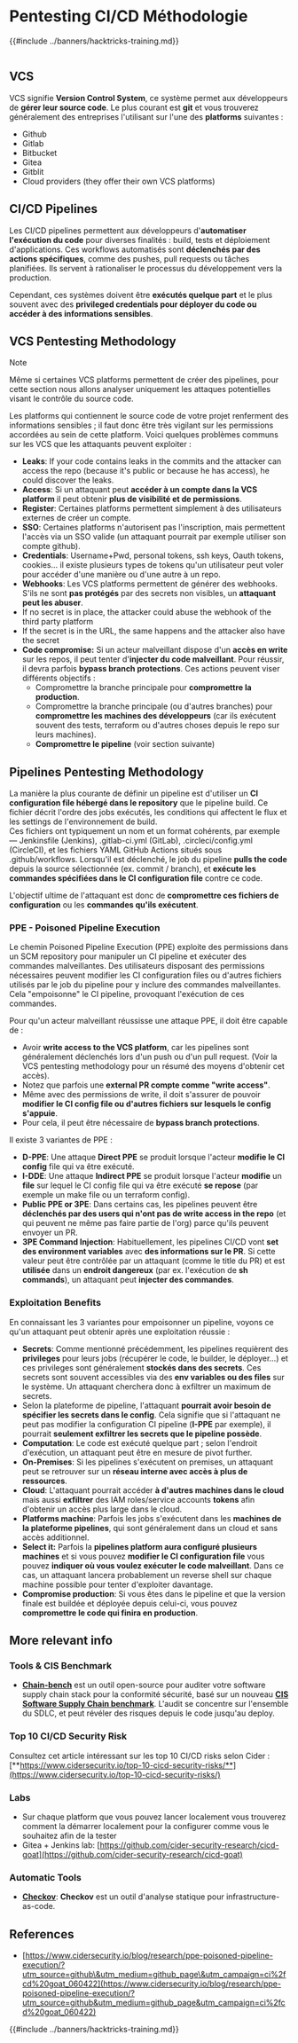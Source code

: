 # Pentesting CI/CD Méthodologie

{{#include ../banners/hacktricks-training.md}}

<figure><img src="../images/CLOUD-logo-letters.svg" alt=""><figcaption></figcaption></figure>

## VCS

VCS signifie **Version Control System**, ce système permet aux développeurs de **gérer leur source code**. Le plus courant est **git** et vous trouverez généralement des entreprises l'utilisant sur l'une des **platforms** suivantes :

- Github
- Gitlab
- Bitbucket
- Gitea
- Gitblit
- Cloud providers (they offer their own VCS platforms)


## CI/CD Pipelines

Les CI/CD pipelines permettent aux développeurs d'**automatiser l'exécution du code** pour diverses finalités : build, tests et déploiement d'applications. Ces workflows automatisés sont **déclenchés par des actions spécifiques**, comme des pushes, pull requests ou tâches planifiées. Ils servent à rationaliser le processus du développement vers la production.

Cependant, ces systèmes doivent être **exécutés quelque part** et le plus souvent avec des **privileged credentials pour déployer du code ou accéder à des informations sensibles**.

## VCS Pentesting Methodology

> [!NOTE]
> Même si certaines VCS platforms permettent de créer des pipelines, pour cette section nous allons analyser uniquement les attaques potentielles visant le contrôle du source code.

Les platforms qui contiennent le source code de votre projet renferment des informations sensibles ; il faut donc être très vigilant sur les permissions accordées au sein de cette platform. Voici quelques problèmes communs sur les VCS que les attaquants peuvent exploiter :

- **Leaks**: If your code contains leaks in the commits and the attacker can access the repo (because it's public or because he has access), he could discover the leaks.
- **Access**: Si un attaquant peut **accéder à un compte dans la VCS platform** il peut obtenir **plus de visibilité et de permissions**.
- **Register**: Certaines platforms permettent simplement à des utilisateurs externes de créer un compte.
- **SSO**: Certaines platforms n'autorisent pas l'inscription, mais permettent l'accès via un SSO valide (un attaquant pourrait par exemple utiliser son compte github).
- **Credentials**: Username+Pwd, personal tokens, ssh keys, Oauth tokens, cookies... il existe plusieurs types de tokens qu'un utilisateur peut voler pour accéder d'une manière ou d'une autre à un repo.
- **Webhooks**: Les VCS platforms permettent de générer des webhooks. S'ils ne sont **pas protégés** par des secrets non visibles, un **attaquant peut les abuser**.
- If no secret is in place, the attacker could abuse the webhook of the third party platform
- If the secret is in the URL, the same happens and the attacker also have the secret
- **Code compromise:** Si un acteur malveillant dispose d'un **accès en write** sur les repos, il peut tenter d'**injecter du code malveillant**. Pour réussir, il devra parfois **bypass branch protections**. Ces actions peuvent viser différents objectifs :
  - Compromettre la branche principale pour **compromettre la production**.
  - Compromettre la branche principale (ou d'autres branches) pour **compromettre les machines des développeurs** (car ils exécutent souvent des tests, terraform ou d'autres choses depuis le repo sur leurs machines).
  - **Compromettre le pipeline** (voir section suivante)

## Pipelines Pentesting Methodology

La manière la plus courante de définir un pipeline est d'utiliser un **CI configuration file hébergé dans le repository** que le pipeline build. Ce fichier décrit l'ordre des jobs exécutés, les conditions qui affectent le flux et les settings de l'environnement de build.\
Ces fichiers ont typiquement un nom et un format cohérents, par exemple — Jenkinsfile (Jenkins), .gitlab-ci.yml (GitLab), .circleci/config.yml (CircleCI), et les fichiers YAML GitHub Actions situés sous .github/workflows. Lorsqu'il est déclenché, le job du pipeline **pulls the code** depuis la source sélectionnée (ex. commit / branch), et **exécute les commandes spécifiées dans le CI configuration file** contre ce code.

L'objectif ultime de l'attaquant est donc de **compromettre ces fichiers de configuration** ou les **commandes qu'ils exécutent**.

### PPE - Poisoned Pipeline Execution

Le chemin Poisoned Pipeline Execution (PPE) exploite des permissions dans un SCM repository pour manipuler un CI pipeline et exécuter des commandes malveillantes. Des utilisateurs disposant des permissions nécessaires peuvent modifier les CI configuration files ou d'autres fichiers utilisés par le job du pipeline pour y inclure des commandes malveillantes. Cela "empoisonne" le CI pipeline, provoquant l'exécution de ces commandes.

Pour qu'un acteur malveillant réussisse une attaque PPE, il doit être capable de :

- Avoir **write access to the VCS platform**, car les pipelines sont généralement déclenchés lors d'un push ou d'un pull request. (Voir la VCS pentesting methodology pour un résumé des moyens d'obtenir cet accès).
- Notez que parfois une **external PR compte comme "write access"**.
- Même avec des permissions de write, il doit s'assurer de pouvoir **modifier le CI config file ou d'autres fichiers sur lesquels le config s'appuie**.
- Pour cela, il peut être nécessaire de **bypass branch protections**.

Il existe 3 variantes de PPE :

- **D-PPE**: Une attaque **Direct PPE** se produit lorsque l'acteur **modifie le CI config** file qui va être exécuté.
- **I-DDE**: Une attaque **Indirect PPE** se produit lorsque l'acteur **modifie** un **file** sur lequel le CI config file qui va être exécuté **se repose** (par exemple un make file ou un terraform config).
- **Public PPE or 3PE**: Dans certains cas, les pipelines peuvent être **déclenchés par des users qui n'ont pas de write access in the repo** (et qui peuvent ne même pas faire partie de l'org) parce qu'ils peuvent envoyer un PR.
- **3PE Command Injection**: Habituellement, les pipelines CI/CD vont **set des environment variables** avec **des informations sur le PR**. Si cette valeur peut être contrôlée par un attaquant (comme le title du PR) et est **utilisée** dans un **endroit dangereux** (par ex. l'exécution de **sh commands**), un attaquant peut **injecter des commandes**.

### Exploitation Benefits

En connaissant les 3 variantes pour empoisonner un pipeline, voyons ce qu'un attaquant peut obtenir après une exploitation réussie :

- **Secrets**: Comme mentionné précédemment, les pipelines requièrent des **privileges** pour leurs jobs (récupérer le code, le builder, le déployer...) et ces privileges sont généralement **stockés dans des secrets**. Ces secrets sont souvent accessibles via des **env variables ou des files** sur le système. Un attaquant cherchera donc à exfiltrer un maximum de secrets.
- Selon la plateforme de pipeline, l'attaquant **pourrait avoir besoin de spécifier les secrets dans le config**. Cela signifie que si l'attaquant ne peut pas modifier la configuration CI pipeline (**I-PPE** par exemple), il pourrait **seulement exfiltrer les secrets que le pipeline possède**.
- **Computation**: Le code est exécuté quelque part ; selon l'endroit d'exécution, un attaquant peut être en mesure de pivot further.
- **On-Premises**: Si les pipelines s'exécutent on premises, un attaquant peut se retrouver sur un **réseau interne avec accès à plus de ressources**.
- **Cloud**: L'attaquant pourrait accéder **à d'autres machines dans le cloud** mais aussi **exfiltrer** des IAM roles/service accounts **tokens** afin d'obtenir un accès plus large dans le cloud.
- **Platforms machine**: Parfois les jobs s'exécutent dans les **machines de la plateforme pipelines**, qui sont généralement dans un cloud et sans accès additionnel.
- **Select it:** Parfois la **pipelines platform aura configuré plusieurs machines** et si vous pouvez **modifier le CI configuration file** vous pouvez **indiquer où vous voulez exécuter le code malveillant**. Dans ce cas, un attaquant lancera probablement un reverse shell sur chaque machine possible pour tenter d'exploiter davantage.
- **Compromise production**: Si vous êtes dans le pipeline et que la version finale est buildée et déployée depuis celui-ci, vous pouvez **compromettre le code qui finira en production**.

## More relevant info

### Tools & CIS Benchmark

- [**Chain-bench**](https://github.com/aquasecurity/chain-bench) est un outil open-source pour auditer votre software supply chain stack pour la conformité sécurité, basé sur un nouveau [**CIS Software Supply Chain benchmark**](https://github.com/aquasecurity/chain-bench/blob/main/docs/CIS-Software-Supply-Chain-Security-Guide-v1.0.pdf). L'audit se concentre sur l'ensemble du SDLC, et peut révéler des risques depuis le code jusqu'au deploy.

### Top 10 CI/CD Security Risk

Consultez cet article intéressant sur les top 10 CI/CD risks selon Cider : [**https://www.cidersecurity.io/top-10-cicd-security-risks/**](https://www.cidersecurity.io/top-10-cicd-security-risks/)

### Labs

- Sur chaque platform que vous pouvez lancer localement vous trouverez comment la démarrer localement pour la configurer comme vous le souhaitez afin de la tester
- Gitea + Jenkins lab: [https://github.com/cider-security-research/cicd-goat](https://github.com/cider-security-research/cicd-goat)

### Automatic Tools

- [**Checkov**](https://github.com/bridgecrewio/checkov): **Checkov** est un outil d'analyse statique pour infrastructure-as-code.

## References

- [https://www.cidersecurity.io/blog/research/ppe-poisoned-pipeline-execution/?utm_source=github\&utm_medium=github_page\&utm_campaign=ci%2fcd%20goat_060422](https://www.cidersecurity.io/blog/research/ppe-poisoned-pipeline-execution/?utm_source=github&utm_medium=github_page&utm_campaign=ci%2fcd%20goat_060422)


{{#include ../banners/hacktricks-training.md}}

